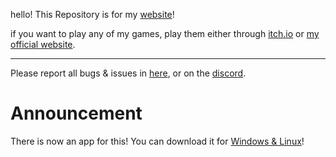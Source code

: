 hello! This Repository is for my [website](https://explysm.github.io/yikegame-website)! 

if you want to play any of my games, play them either through [itch.io](https://yikegames.itch.io/jab) or [my official website](https://explysm.github.io/yikegame-website).

---

Please report all bugs & issues in [here](https://github.com/explysm/yikegame-website/issues), or on the [discord](https://yike.games/discord).

# Announcement

There is now an app for this! You can download it for [Windows & Linux](https://github.com/explysm/yikegames/releases)!

